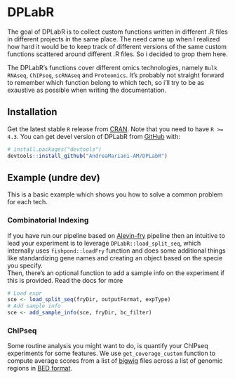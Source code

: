 
<!-- README.md is generated from README.Rmd. Please edit that file -->

# DPLabR

<!-- badges: start -->
<!-- badges: end -->

The goal of DPLabR is to collect custom functions written in different
.R files in different projects in the same place. The need came up when
I realized how hard it would be to keep track of different versions of
the same custom functions scattered around different .R files. So i
decided to grop them here.

The DPLabR’s functions cover different omics technologies, namely
`Bulk RNAseq`, `ChIPseq`, `scRNAseq` and `Proteomics`. It’s probably not
straight forward to remember which function belong to which tech, so
i’ll try to be as exaustive as possible when writing the documentation.

## Installation

Get the latest stable `R` release from
[CRAN](http://cran.r-project.org/). Note that you need to have
`R >= 4.3`. You can get devel version of DPLabR from
[GitHub](https://github.com/AndreaMariani-AM/DPLabR) with:

``` r
# install.packages("devtools")
devtools::install_github("AndreaMariani-AM/DPLabR")
```

## Example (undre dev)

This is a basic example which shows you how to solve a common problem
for each tech.

### Combinatorial Indexing

If you have run our pipeline based on
[Alevin-fry](https://github.com/COMBINE-lab/alevin-fry) pipeline then an
intuitive to lead your experiment is to leverage
`DPLabR::load_split_seq`, which internally uses `fishpond::loadFry`
function and does some additional things like standardizing gene names
and creating an object based on the specie you specify.  
Then, there’s an optional function to add a sample info on the
experiment if this is provided. Read the docs for more

``` r
# Load expr
sce <- load_split_seq(fryDir, outputFormat, expType)
# Add sample info
sce <- add_sample_info(sce, fryDir, bc_filter)
```

### ChIPseq

Some routine analysis you might want to do, is quantify your ChIPseq
experiments for some features. We use `get_coverage_custom` function to
compute average scores from a list of
[bigwig](https://genome.ucsc.edu/goldenPath/help/bigWig.html) files
across a list of genomic regions in [BED
format](https://genome.ucsc.edu/FAQ/FAQformat.html#format1).
